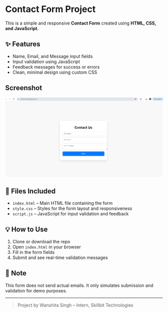 
# Contact Form Project

This is a simple and responsive **Contact Form** created using **HTML, CSS, and JavaScript**.

## ✨ Features

- Name, Email, and Message input fields
- Input validation using JavaScript
- Feedback messages for success or errors
- Clean, minimal design using custom CSS
## Screenshot

![Contact Form Screenshot](assets/screenshot.png)

## 📁 Files Included

- `index.html` – Main HTML file containing the form
- `style.css` – Styles for the form layout and responsiveness
- `script.js` – JavaScript for input validation and feedback

## 💡 How to Use

1. Clone or download the repo
2. Open `index.html` in your browser
3. Fill in the form fields
4. Submit and see real-time validation messages

## 📌 Note

This form does not send actual emails. It only simulates submission and validation for demo purposes.

---

> Project by Wanshita Singh – Intern, Skillbit Technologies
